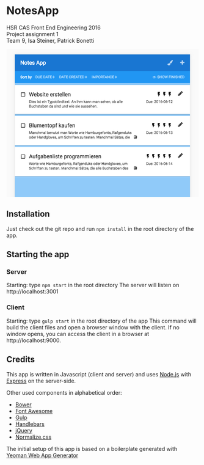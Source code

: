 # NotesApp
HSR CAS Front End Engineering 2016  
Project assignment 1  
Team 9, Isa Steiner, Patrick Bonetti  


![screenshot of the app](screenshot.png "screenshot of the app")


## Installation
Just check out the git repo and run `npm install` in the root directory of the app.

## Starting the app
### Server
Starting: type `npm start` in the root directory
The server will listen on http://localhost:3001

### Client
Starting: type `gulp start` in the root directory of the app
This command will build the client files and open a browser window with the client.
If no window opens, you can access the client in a browser at http://localhost:9000.


## Credits
This app is written in Javascript (client and server) and uses [Node.js](https://nodejs.org/) with
[Express](http://expressjs.com) on the server-side. 

Other used components in alphabetical order:
- [Bower](https://bower.io)
- [Font Awesome](http://fontawesome.io)
- [Gulp](http://gulpjs.com) 
- [Handlebars](http://handlebarsjs.com)
- [jQuery](https://jquery.com)
- [Normalize.css](https://necolas.github.io/normalize.css/)

The initial setup of this app is based on a boilerplate generated with [Yeoman Web App Generator](https://github.com/yeoman/generator-webapp#readme)
